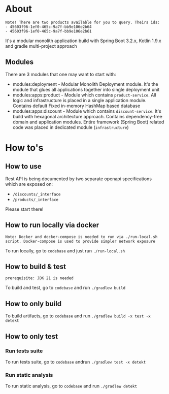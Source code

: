 # About
```
Note! There are two products available for you to query. Theirs ids:
- 45603f96-1ef0-465c-9a7f-bb9e106e2b64
- 45603f96-1ef0-465c-9a7f-bb9e106e2b61
```

It's a modular monolith application build with Spring Boot 3.2.x, Kotlin 1.9.x and gradle multi-project approach

## Modules
There are 3 modules that one may want to start with:
- modules:deployment - Modular Monolith Deployment module. It's the module that glues all applications together into single deployment unit
- modules:apps:product - Module which contains `product-service`. All logic and infrastructure is placed in a single application module. Contains default Fixed in-memory HashMap based database
- modules:apps:discount - Module which contains `discount-service`. It's build with hexagonal architecture approach. Contains dependency-free domain and application modules. Entire framework (Spring Boot) related code was placed in dedicated module (`infrastructure`)

# How to's
## How to use
Rest API is being documented by two separate openapi specifications which are exposed on:
- `/discounts/_interface`
- `/products/_interface`

Please start there!

## How to run locally via docker
```
Note: Docker and docker-compose is needed to run via ./run-local.sh script. Docker-compose is used to provide simpler network exposure
```

To run locally, go to `codebase` and just run `./run-local.sh`

## How to build & test
```
prerequisite: JDK 21 is needed
```

To build and test, go to `codebase` and run `./gradlew build`

## How to only build
To build artifacts, go to `codebase` and run `./gradlew build -x test -x detekt`

## How to only test
### Run tests suite
To run tests suite, go to `codebase` andrun `./gradlew test -x detekt`

### Run static analysis
To run static analysis, go to `codebase` and run `./gradlew detekt`